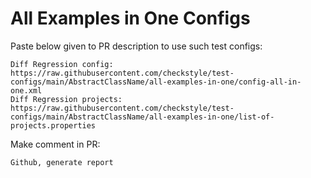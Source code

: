 # All Examples in One Configs
Paste below given to PR description to use such test configs:
```
Diff Regression config: https://raw.githubusercontent.com/checkstyle/test-configs/main/AbstractClassName/all-examples-in-one/config-all-in-one.xml
Diff Regression projects: https://raw.githubusercontent.com/checkstyle/test-configs/main/AbstractClassName/all-examples-in-one/list-of-projects.properties
```
Make comment in PR:
```
Github, generate report
```
